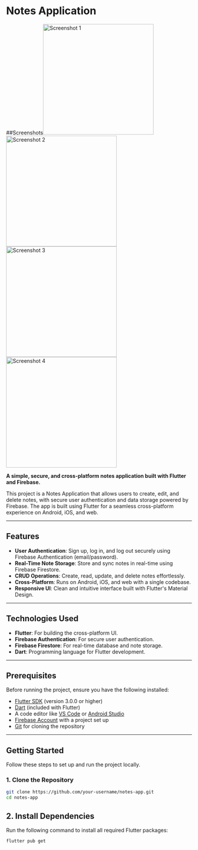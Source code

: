 # Notes Application

##Screenshots<img src="https://github.com/user-attachments/assets/c27e5bd4-a53b-4411-a030-7db1cc848218" alt="Screenshot 1" width="300" height="auto">
<img src="https://github.com/user-attachments/assets/3bafe6d4-70c3-42d9-ac57-00216387a54c" alt="Screenshot 2" width="300" height="auto">
<img src="https://github.com/user-attachments/assets/cb7be5fb-4f59-4db4-a59c-4effc8596b52" alt="Screenshot 3" width="300" height="auto">
<img src="https://github.com/user-attachments/assets/4f765219-18c9-4490-a85c-a474f511d0e9" alt="Screenshot 4" width="300" height="auto">

**A simple, secure, and cross-platform notes application built with Flutter and Firebase.**

This project is a Notes Application that allows users to create, edit, and delete notes, with secure user authentication and data storage powered by Firebase. The app is built using Flutter for a seamless cross-platform experience on Android, iOS, and web.

---

## **Features**

- **User Authentication**: Sign up, log in, and log out securely using Firebase Authentication (email/password).
- **Real-Time Note Storage**: Store and sync notes in real-time using Firebase Firestore.
- **CRUD Operations**: Create, read, update, and delete notes effortlessly.
- **Cross-Platform**: Runs on Android, iOS, and web with a single codebase.
- **Responsive UI**: Clean and intuitive interface built with Flutter's Material Design.

---

## **Technologies Used**

- **Flutter**: For building the cross-platform UI.
- **Firebase Authentication**: For secure user authentication.
- **Firebase Firestore**: For real-time database and note storage.
- **Dart**: Programming language for Flutter development.

---

## **Prerequisites**

Before running the project, ensure you have the following installed:

- [Flutter SDK](https://flutter.dev/docs/get-started/install) (version 3.0.0 or higher)
- [Dart](https://dart.dev/get-dart) (included with Flutter)
- A code editor like [VS Code](https://code.visualstudio.com/) or [Android Studio](https://developer.android.com/studio)
- [Firebase Account](https://firebase.google.com/) with a project set up
- [Git](https://git-scm.com/) for cloning the repository

---

## **Getting Started**

Follow these steps to set up and run the project locally.

### 1. Clone the Repository
```bash
git clone https://github.com/your-username/notes-app.git
cd notes-app
```

## 2. Install Dependencies
Run the following command to install all required Flutter packages:
```bash
flutter pub get
```
